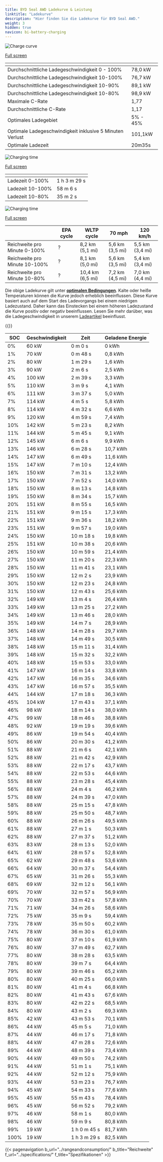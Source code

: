 ```yaml
---
title: BYD Seal AWD Ladekurve & Leistung
linktitle: "Ladekurve"
description: "Hier finden Sie die Ladekurve für BYD Seal AWD."
weight: 3
hidden: true
navicon: bi-battery-charging
---
```

<!-- markdownlint-disable MD033 -->
<!-- markdownlint-disable MD010 -->
<img src="/images/models/byd/seal/seal_awd/chargingcurve.svg" alt="Charge curve" class="img-fluid">

[Full screen](/images/models/byd/seal/seal_awd/chargingcurve.svg)


<div class="table-responsive">
<table class="table table-striped border">
	<thead>
		<tr>
			<th>
			</th>
			<th>
			</th>
		</tr>
	</thead>
	<tbody>
		<tr>
			<td>
				Durchschnittliche Ladegeschwindigkeit 0 - 100%
			</td>
			<td>
				78,0 kW
			</td>
		</tr>
		<tr>
			<td>
				Durchschnittliche Ladegeschwindigkeit 10-100%
			</td>
			<td>
				76,7 kW
			</td>
		</tr>
		<tr>
			<td>
				Durchschnittliche Ladegeschwindigkeit 10-90%
			</td>
			<td>
				89,1 kW
			</td>
		</tr>
		<tr>
			<td>
				Durchschnittliche Ladegeschwindigkeit 10-80%
			</td>
			<td>
				98,9 kW
			</td>
		</tr>
		<tr>
			<td>
				Maximale C-Rate
			</td>
			<td>
				1,77
			</td>
		</tr>
		<tr>
			<td>
				Durchschnittliche C-Rate
			</td>
			<td>
				1,17
			</td>
		</tr>
		<tr>
			<td>
				Optimales Ladegebiet
			</td>
			<td>
				5% - 45%
			</td>
		</tr>
		<tr>
			<td>
				Optimale Ladegeschwindigkeit inklusive 5 Minuten Verlust
			</td>
			<td>
				101,1kW
			</td>
		</tr>
		<tr>
			<td>
				Optimale Ladezeit
			</td>
			<td>
				20m35s
			</td>
		</tr>
	</tbody>
</table>
</div>
<img src="/images/models/byd/seal/seal_awd/chargingtime.svg" alt="Charging time" class="img-fluid">

[Full screen](/images/models/byd/seal/seal_awd/chargingtime.svg)
<div class="table-responsive">
<table class="table table-striped border">
	<thead>
		<tr>
			<th>
			</th>
			<th>
			</th>
		</tr>
	</thead>
	<tbody>
		<tr>
			<td>
				Ladezeit 0-100%
			</td>
			<td>
				1 h 3 m 29 s
			</td>
		</tr>
		<tr>
			<td>
				Ladezeit 10-100%
			</td>
			<td>
				 58 m 6 s
			</td>
		</tr>
		<tr>
			<td>
				Ladezeit 10-80%
			</td>
			<td>
				 35 m 2 s
			</td>
		</tr>
	</tbody>
</table>
</div>
<img src="/images/models/byd/seal/seal_awd/chargerangespeed.svg" alt="Charging time" class="img-fluid">

[Full screen](/images/models/byd/seal/seal_awd/chargerangespeed.svg)
<div class="table-responsive">
<table class="table table-striped border">
	<thead>
		<tr>
			<th>
			</th>
			<th>
				EPA cycle
			</th>
			<th>
				WLTP cycle
			</th>
			<th>
				70 mph
			</th>
			<th>
				120 km/h
			</th>
		</tr>
	</thead>
	<tbody>
		<tr>
			<td>
				Reichweite pro Minute 0-100%
			</td>
			<td>
				?
			</td>
			<td>
				8,2 km (5,1 mi)
			</td>
			<td>
				5,6 km (3,5 mi)
			</td>
			<td>
				5,5 km (3,4 mi)
			</td>
		</tr>
		<tr>
			<td>
				Reichweite pro Minute 10-100%
			</td>
			<td>
				?
			</td>
			<td>
				8,1 km (5,0 mi)
			</td>
			<td>
				5,6 km (3,5 mi)
			</td>
			<td>
				5,4 km (3,4 mi)
			</td>
		</tr>
		<tr>
			<td>
				Reichweite pro Minute 10-80%
			</td>
			<td>
				?
			</td>
			<td>
				10,4 km (6,5 mi)
			</td>
			<td>
				7,2 km (4,5 mi)
			</td>
			<td>
				7,0 km (4,4 mi)
			</td>
		</tr>
	</tbody>
</table>
</div>


Die obige Ladekurve gilt unter **[optimalen Bedingungen](../../../../../technology/battery/charging/#temperature)**. Kalte oder heiße Temperaturen können die Kurve jedoch erheblich beeinflussen. Diese Kurve basiert auch auf dem Start des Ladevorgangs bei einem niedrigen Ladezustand. Daher kann das Einstecken bei einem höheren Ladezustand die Kurve positiv oder negativ beeinflussen. Lesen Sie mehr darüber, was die Ladegeschwindigkeit in unserem [Ladeartikel](../../../../../technology/battery/charging/) beeinflusst.


{{<evkxdisplayaddarticle />}}
<div class="table-responsive">
<table class="table table-striped border">
	<thead>
		<tr>
			<th>
				SOC
			</th>
			<th>
				Geschwindigkeit
			</th>
			<th>
				Zeit
			</th>
			<th>
				Geladene Energie
			</th>
		</tr>
	</thead>
	<tbody>
		<tr>
			<td>
				0%
			</td>
			<td>
				60 kW
			</td>
			<td>
				 0 m 0 s
			</td>
			<td>
				0 kWh
			</td>
		</tr>
		<tr>
			<td>
				1%
			</td>
			<td>
				70 kW
			</td>
			<td>
				 0 m 48 s
			</td>
			<td>
				0,8 kWh
			</td>
		</tr>
		<tr>
			<td>
				2%
			</td>
			<td>
				80 kW
			</td>
			<td>
				 1 m 29 s
			</td>
			<td>
				1,6 kWh
			</td>
		</tr>
		<tr>
			<td>
				3%
			</td>
			<td>
				90 kW
			</td>
			<td>
				 2 m 6 s
			</td>
			<td>
				2,5 kWh
			</td>
		</tr>
		<tr>
			<td>
				4%
			</td>
			<td>
				100 kW
			</td>
			<td>
				 2 m 39 s
			</td>
			<td>
				3,3 kWh
			</td>
		</tr>
		<tr>
			<td>
				5%
			</td>
			<td>
				110 kW
			</td>
			<td>
				 3 m 9 s
			</td>
			<td>
				4,1 kWh
			</td>
		</tr>
		<tr>
			<td>
				6%
			</td>
			<td>
				111 kW
			</td>
			<td>
				 3 m 37 s
			</td>
			<td>
				5,0 kWh
			</td>
		</tr>
		<tr>
			<td>
				7%
			</td>
			<td>
				114 kW
			</td>
			<td>
				 4 m 5 s
			</td>
			<td>
				5,8 kWh
			</td>
		</tr>
		<tr>
			<td>
				8%
			</td>
			<td>
				114 kW
			</td>
			<td>
				 4 m 32 s
			</td>
			<td>
				6,6 kWh
			</td>
		</tr>
		<tr>
			<td>
				9%
			</td>
			<td>
				120 kW
			</td>
			<td>
				 4 m 59 s
			</td>
			<td>
				7,4 kWh
			</td>
		</tr>
		<tr>
			<td>
				10%
			</td>
			<td>
				142 kW
			</td>
			<td>
				 5 m 23 s
			</td>
			<td>
				8,2 kWh
			</td>
		</tr>
		<tr>
			<td>
				11%
			</td>
			<td>
				144 kW
			</td>
			<td>
				 5 m 45 s
			</td>
			<td>
				9,1 kWh
			</td>
		</tr>
		<tr>
			<td>
				12%
			</td>
			<td>
				145 kW
			</td>
			<td>
				 6 m 6 s
			</td>
			<td>
				9,9 kWh
			</td>
		</tr>
		<tr>
			<td>
				13%
			</td>
			<td>
				146 kW
			</td>
			<td>
				 6 m 28 s
			</td>
			<td>
				10,7 kWh
			</td>
		</tr>
		<tr>
			<td>
				14%
			</td>
			<td>
				147 kW
			</td>
			<td>
				 6 m 49 s
			</td>
			<td>
				11,6 kWh
			</td>
		</tr>
		<tr>
			<td>
				15%
			</td>
			<td>
				147 kW
			</td>
			<td>
				 7 m 10 s
			</td>
			<td>
				12,4 kWh
			</td>
		</tr>
		<tr>
			<td>
				16%
			</td>
			<td>
				150 kW
			</td>
			<td>
				 7 m 31 s
			</td>
			<td>
				13,2 kWh
			</td>
		</tr>
		<tr>
			<td>
				17%
			</td>
			<td>
				150 kW
			</td>
			<td>
				 7 m 52 s
			</td>
			<td>
				14,0 kWh
			</td>
		</tr>
		<tr>
			<td>
				18%
			</td>
			<td>
				150 kW
			</td>
			<td>
				 8 m 13 s
			</td>
			<td>
				14,8 kWh
			</td>
		</tr>
		<tr>
			<td>
				19%
			</td>
			<td>
				150 kW
			</td>
			<td>
				 8 m 34 s
			</td>
			<td>
				15,7 kWh
			</td>
		</tr>
		<tr>
			<td>
				20%
			</td>
			<td>
				151 kW
			</td>
			<td>
				 8 m 55 s
			</td>
			<td>
				16,5 kWh
			</td>
		</tr>
		<tr>
			<td>
				21%
			</td>
			<td>
				151 kW
			</td>
			<td>
				 9 m 15 s
			</td>
			<td>
				17,3 kWh
			</td>
		</tr>
		<tr>
			<td>
				22%
			</td>
			<td>
				151 kW
			</td>
			<td>
				 9 m 36 s
			</td>
			<td>
				18,2 kWh
			</td>
		</tr>
		<tr>
			<td>
				23%
			</td>
			<td>
				151 kW
			</td>
			<td>
				 9 m 57 s
			</td>
			<td>
				19,0 kWh
			</td>
		</tr>
		<tr>
			<td>
				24%
			</td>
			<td>
				150 kW
			</td>
			<td>
				 10 m 18 s
			</td>
			<td>
				19,8 kWh
			</td>
		</tr>
		<tr>
			<td>
				25%
			</td>
			<td>
				151 kW
			</td>
			<td>
				 10 m 38 s
			</td>
			<td>
				20,6 kWh
			</td>
		</tr>
		<tr>
			<td>
				26%
			</td>
			<td>
				150 kW
			</td>
			<td>
				 10 m 59 s
			</td>
			<td>
				21,4 kWh
			</td>
		</tr>
		<tr>
			<td>
				27%
			</td>
			<td>
				150 kW
			</td>
			<td>
				 11 m 20 s
			</td>
			<td>
				22,3 kWh
			</td>
		</tr>
		<tr>
			<td>
				28%
			</td>
			<td>
				150 kW
			</td>
			<td>
				 11 m 41 s
			</td>
			<td>
				23,1 kWh
			</td>
		</tr>
		<tr>
			<td>
				29%
			</td>
			<td>
				150 kW
			</td>
			<td>
				 12 m 2 s
			</td>
			<td>
				23,9 kWh
			</td>
		</tr>
		<tr>
			<td>
				30%
			</td>
			<td>
				150 kW
			</td>
			<td>
				 12 m 23 s
			</td>
			<td>
				24,8 kWh
			</td>
		</tr>
		<tr>
			<td>
				31%
			</td>
			<td>
				150 kW
			</td>
			<td>
				 12 m 43 s
			</td>
			<td>
				25,6 kWh
			</td>
		</tr>
		<tr>
			<td>
				32%
			</td>
			<td>
				149 kW
			</td>
			<td>
				 13 m 4 s
			</td>
			<td>
				26,4 kWh
			</td>
		</tr>
		<tr>
			<td>
				33%
			</td>
			<td>
				149 kW
			</td>
			<td>
				 13 m 25 s
			</td>
			<td>
				27,2 kWh
			</td>
		</tr>
		<tr>
			<td>
				34%
			</td>
			<td>
				149 kW
			</td>
			<td>
				 13 m 46 s
			</td>
			<td>
				28,0 kWh
			</td>
		</tr>
		<tr>
			<td>
				35%
			</td>
			<td>
				149 kW
			</td>
			<td>
				 14 m 7 s
			</td>
			<td>
				28,9 kWh
			</td>
		</tr>
		<tr>
			<td>
				36%
			</td>
			<td>
				148 kW
			</td>
			<td>
				 14 m 28 s
			</td>
			<td>
				29,7 kWh
			</td>
		</tr>
		<tr>
			<td>
				37%
			</td>
			<td>
				148 kW
			</td>
			<td>
				 14 m 49 s
			</td>
			<td>
				30,5 kWh
			</td>
		</tr>
		<tr>
			<td>
				38%
			</td>
			<td>
				148 kW
			</td>
			<td>
				 15 m 11 s
			</td>
			<td>
				31,4 kWh
			</td>
		</tr>
		<tr>
			<td>
				39%
			</td>
			<td>
				148 kW
			</td>
			<td>
				 15 m 32 s
			</td>
			<td>
				32,2 kWh
			</td>
		</tr>
		<tr>
			<td>
				40%
			</td>
			<td>
				148 kW
			</td>
			<td>
				 15 m 53 s
			</td>
			<td>
				33,0 kWh
			</td>
		</tr>
		<tr>
			<td>
				41%
			</td>
			<td>
				147 kW
			</td>
			<td>
				 16 m 14 s
			</td>
			<td>
				33,8 kWh
			</td>
		</tr>
		<tr>
			<td>
				42%
			</td>
			<td>
				147 kW
			</td>
			<td>
				 16 m 35 s
			</td>
			<td>
				34,6 kWh
			</td>
		</tr>
		<tr>
			<td>
				43%
			</td>
			<td>
				147 kW
			</td>
			<td>
				 16 m 57 s
			</td>
			<td>
				35,5 kWh
			</td>
		</tr>
		<tr>
			<td>
				44%
			</td>
			<td>
				144 kW
			</td>
			<td>
				 17 m 18 s
			</td>
			<td>
				36,3 kWh
			</td>
		</tr>
		<tr>
			<td>
				45%
			</td>
			<td>
				104 kW
			</td>
			<td>
				 17 m 43 s
			</td>
			<td>
				37,1 kWh
			</td>
		</tr>
		<tr>
			<td>
				46%
			</td>
			<td>
				98 kW
			</td>
			<td>
				 18 m 14 s
			</td>
			<td>
				38,0 kWh
			</td>
		</tr>
		<tr>
			<td>
				47%
			</td>
			<td>
				99 kW
			</td>
			<td>
				 18 m 46 s
			</td>
			<td>
				38,8 kWh
			</td>
		</tr>
		<tr>
			<td>
				48%
			</td>
			<td>
				92 kW
			</td>
			<td>
				 19 m 19 s
			</td>
			<td>
				39,6 kWh
			</td>
		</tr>
		<tr>
			<td>
				49%
			</td>
			<td>
				86 kW
			</td>
			<td>
				 19 m 54 s
			</td>
			<td>
				40,4 kWh
			</td>
		</tr>
		<tr>
			<td>
				50%
			</td>
			<td>
				86 kW
			</td>
			<td>
				 20 m 30 s
			</td>
			<td>
				41,2 kWh
			</td>
		</tr>
		<tr>
			<td>
				51%
			</td>
			<td>
				88 kW
			</td>
			<td>
				 21 m 6 s
			</td>
			<td>
				42,1 kWh
			</td>
		</tr>
		<tr>
			<td>
				52%
			</td>
			<td>
				88 kW
			</td>
			<td>
				 21 m 42 s
			</td>
			<td>
				42,9 kWh
			</td>
		</tr>
		<tr>
			<td>
				53%
			</td>
			<td>
				88 kW
			</td>
			<td>
				 22 m 17 s
			</td>
			<td>
				43,7 kWh
			</td>
		</tr>
		<tr>
			<td>
				54%
			</td>
			<td>
				88 kW
			</td>
			<td>
				 22 m 53 s
			</td>
			<td>
				44,6 kWh
			</td>
		</tr>
		<tr>
			<td>
				55%
			</td>
			<td>
				88 kW
			</td>
			<td>
				 23 m 28 s
			</td>
			<td>
				45,4 kWh
			</td>
		</tr>
		<tr>
			<td>
				56%
			</td>
			<td>
				88 kW
			</td>
			<td>
				 24 m 4 s
			</td>
			<td>
				46,2 kWh
			</td>
		</tr>
		<tr>
			<td>
				57%
			</td>
			<td>
				88 kW
			</td>
			<td>
				 24 m 39 s
			</td>
			<td>
				47,0 kWh
			</td>
		</tr>
		<tr>
			<td>
				58%
			</td>
			<td>
				88 kW
			</td>
			<td>
				 25 m 15 s
			</td>
			<td>
				47,8 kWh
			</td>
		</tr>
		<tr>
			<td>
				59%
			</td>
			<td>
				88 kW
			</td>
			<td>
				 25 m 50 s
			</td>
			<td>
				48,7 kWh
			</td>
		</tr>
		<tr>
			<td>
				60%
			</td>
			<td>
				88 kW
			</td>
			<td>
				 26 m 26 s
			</td>
			<td>
				49,5 kWh
			</td>
		</tr>
		<tr>
			<td>
				61%
			</td>
			<td>
				88 kW
			</td>
			<td>
				 27 m 1 s
			</td>
			<td>
				50,3 kWh
			</td>
		</tr>
		<tr>
			<td>
				62%
			</td>
			<td>
				88 kW
			</td>
			<td>
				 27 m 37 s
			</td>
			<td>
				51,2 kWh
			</td>
		</tr>
		<tr>
			<td>
				63%
			</td>
			<td>
				83 kW
			</td>
			<td>
				 28 m 13 s
			</td>
			<td>
				52,0 kWh
			</td>
		</tr>
		<tr>
			<td>
				64%
			</td>
			<td>
				61 kW
			</td>
			<td>
				 28 m 57 s
			</td>
			<td>
				52,8 kWh
			</td>
		</tr>
		<tr>
			<td>
				65%
			</td>
			<td>
				62 kW
			</td>
			<td>
				 29 m 48 s
			</td>
			<td>
				53,6 kWh
			</td>
		</tr>
		<tr>
			<td>
				66%
			</td>
			<td>
				64 kW
			</td>
			<td>
				 30 m 37 s
			</td>
			<td>
				54,4 kWh
			</td>
		</tr>
		<tr>
			<td>
				67%
			</td>
			<td>
				65 kW
			</td>
			<td>
				 31 m 26 s
			</td>
			<td>
				55,3 kWh
			</td>
		</tr>
		<tr>
			<td>
				68%
			</td>
			<td>
				69 kW
			</td>
			<td>
				 32 m 12 s
			</td>
			<td>
				56,1 kWh
			</td>
		</tr>
		<tr>
			<td>
				69%
			</td>
			<td>
				70 kW
			</td>
			<td>
				 32 m 57 s
			</td>
			<td>
				56,9 kWh
			</td>
		</tr>
		<tr>
			<td>
				70%
			</td>
			<td>
				70 kW
			</td>
			<td>
				 33 m 42 s
			</td>
			<td>
				57,8 kWh
			</td>
		</tr>
		<tr>
			<td>
				71%
			</td>
			<td>
				71 kW
			</td>
			<td>
				 34 m 26 s
			</td>
			<td>
				58,6 kWh
			</td>
		</tr>
		<tr>
			<td>
				72%
			</td>
			<td>
				75 kW
			</td>
			<td>
				 35 m 9 s
			</td>
			<td>
				59,4 kWh
			</td>
		</tr>
		<tr>
			<td>
				73%
			</td>
			<td>
				78 kW
			</td>
			<td>
				 35 m 50 s
			</td>
			<td>
				60,2 kWh
			</td>
		</tr>
		<tr>
			<td>
				74%
			</td>
			<td>
				78 kW
			</td>
			<td>
				 36 m 30 s
			</td>
			<td>
				61,0 kWh
			</td>
		</tr>
		<tr>
			<td>
				75%
			</td>
			<td>
				80 kW
			</td>
			<td>
				 37 m 10 s
			</td>
			<td>
				61,9 kWh
			</td>
		</tr>
		<tr>
			<td>
				76%
			</td>
			<td>
				80 kW
			</td>
			<td>
				 37 m 49 s
			</td>
			<td>
				62,7 kWh
			</td>
		</tr>
		<tr>
			<td>
				77%
			</td>
			<td>
				80 kW
			</td>
			<td>
				 38 m 28 s
			</td>
			<td>
				63,5 kWh
			</td>
		</tr>
		<tr>
			<td>
				78%
			</td>
			<td>
				80 kW
			</td>
			<td>
				 39 m 7 s
			</td>
			<td>
				64,4 kWh
			</td>
		</tr>
		<tr>
			<td>
				79%
			</td>
			<td>
				80 kW
			</td>
			<td>
				 39 m 46 s
			</td>
			<td>
				65,2 kWh
			</td>
		</tr>
		<tr>
			<td>
				80%
			</td>
			<td>
				80 kW
			</td>
			<td>
				 40 m 25 s
			</td>
			<td>
				66,0 kWh
			</td>
		</tr>
		<tr>
			<td>
				81%
			</td>
			<td>
				80 kW
			</td>
			<td>
				 41 m 4 s
			</td>
			<td>
				66,8 kWh
			</td>
		</tr>
		<tr>
			<td>
				82%
			</td>
			<td>
				80 kW
			</td>
			<td>
				 41 m 43 s
			</td>
			<td>
				67,6 kWh
			</td>
		</tr>
		<tr>
			<td>
				83%
			</td>
			<td>
				80 kW
			</td>
			<td>
				 42 m 22 s
			</td>
			<td>
				68,5 kWh
			</td>
		</tr>
		<tr>
			<td>
				84%
			</td>
			<td>
				80 kW
			</td>
			<td>
				 43 m 2 s
			</td>
			<td>
				69,3 kWh
			</td>
		</tr>
		<tr>
			<td>
				85%
			</td>
			<td>
				42 kW
			</td>
			<td>
				 43 m 53 s
			</td>
			<td>
				70,1 kWh
			</td>
		</tr>
		<tr>
			<td>
				86%
			</td>
			<td>
				44 kW
			</td>
			<td>
				 45 m 5 s
			</td>
			<td>
				71,0 kWh
			</td>
		</tr>
		<tr>
			<td>
				87%
			</td>
			<td>
				44 kW
			</td>
			<td>
				 46 m 17 s
			</td>
			<td>
				71,8 kWh
			</td>
		</tr>
		<tr>
			<td>
				88%
			</td>
			<td>
				44 kW
			</td>
			<td>
				 47 m 28 s
			</td>
			<td>
				72,6 kWh
			</td>
		</tr>
		<tr>
			<td>
				89%
			</td>
			<td>
				44 kW
			</td>
			<td>
				 48 m 39 s
			</td>
			<td>
				73,4 kWh
			</td>
		</tr>
		<tr>
			<td>
				90%
			</td>
			<td>
				44 kW
			</td>
			<td>
				 49 m 50 s
			</td>
			<td>
				74,2 kWh
			</td>
		</tr>
		<tr>
			<td>
				91%
			</td>
			<td>
				44 kW
			</td>
			<td>
				 51 m 1 s
			</td>
			<td>
				75,1 kWh
			</td>
		</tr>
		<tr>
			<td>
				92%
			</td>
			<td>
				44 kW
			</td>
			<td>
				 52 m 12 s
			</td>
			<td>
				75,9 kWh
			</td>
		</tr>
		<tr>
			<td>
				93%
			</td>
			<td>
				44 kW
			</td>
			<td>
				 53 m 23 s
			</td>
			<td>
				76,7 kWh
			</td>
		</tr>
		<tr>
			<td>
				94%
			</td>
			<td>
				45 kW
			</td>
			<td>
				 54 m 33 s
			</td>
			<td>
				77,6 kWh
			</td>
		</tr>
		<tr>
			<td>
				95%
			</td>
			<td>
				45 kW
			</td>
			<td>
				 55 m 43 s
			</td>
			<td>
				78,4 kWh
			</td>
		</tr>
		<tr>
			<td>
				96%
			</td>
			<td>
				45 kW
			</td>
			<td>
				 56 m 52 s
			</td>
			<td>
				79,2 kWh
			</td>
		</tr>
		<tr>
			<td>
				97%
			</td>
			<td>
				46 kW
			</td>
			<td>
				 58 m 1 s
			</td>
			<td>
				80,0 kWh
			</td>
		</tr>
		<tr>
			<td>
				98%
			</td>
			<td>
				46 kW
			</td>
			<td>
				 59 m 9 s
			</td>
			<td>
				80,8 kWh
			</td>
		</tr>
		<tr>
			<td>
				99%
			</td>
			<td>
				19 kW
			</td>
			<td>
				1 h 0 m 45 s
			</td>
			<td>
				81,7 kWh
			</td>
		</tr>
		<tr>
			<td>
				100%
			</td>
			<td>
				19 kW
			</td>
			<td>
				1 h 3 m 29 s
			</td>
			<td>
				82,5 kWh
			</td>
		</tr>
	</tbody>
</table>
</div>


{{< pagenavigation b_url="../rangeandconsumption/" b_title="Reichweite" f_url="../specifications/" f_title="Spezifikationen" >}}
